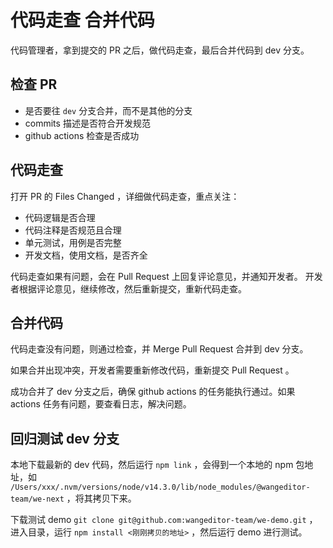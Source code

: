 # 代码走查 合并代码

代码管理者，拿到提交的 PR 之后，做代码走查，最后合并代码到 dev 分支。

## 检查 PR

- 是否要往 `dev` 分支合并，而不是其他的分支
- commits 描述是否符合开发规范
- github actions 检查是否成功

## 代码走查

打开 PR 的 Files Changed ，详细做代码走查，重点关注：

- 代码逻辑是否合理
- 代码注释是否规范且合理
- 单元测试，用例是否完整
- 开发文档，使用文档，是否齐全

代码走查如果有问题，会在 Pull Request 上回复评论意见，并通知开发者。
开发者根据评论意见，继续修改，然后重新提交，重新代码走查。

## 合并代码

代码走查没有问题，则通过检查，并 Merge Pull Request 合并到 dev 分支。

如果合并出现冲突，开发者需要重新修改代码，重新提交 Pull Request 。

成功合并了 dev 分支之后，确保 github actions 的任务能执行通过。如果 actions 任务有问题，要查看日志，解决问题。

## 回归测试 dev 分支

本地下载最新的 dev 代码，然后运行 `npm link` ，会得到一个本地的 npm 包地址，如 `/Users/xxx/.nvm/versions/node/v14.3.0/lib/node_modules/@wangeditor-team/we-next` ，将其拷贝下来。

下载测试 demo `git clone git@github.com:wangeditor-team/we-demo.git` ，进入目录，运行 `npm install <刚刚拷贝的地址>` ，然后运行 demo 进行测试。
